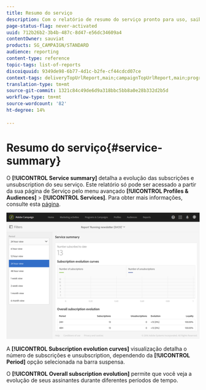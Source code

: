 ```yaml
---
title: Resumo do serviço
description: Com o relatório de resumo do serviço pronto para uso, saiba mais sobre a evolução das subscrições e unsubscription.
page-status-flag: never-activated
uuid: 712b26b2-3b4b-487c-8d47-e56dc34609a4
contentOwner: sauviat
products: SG_CAMPAIGN/STANDARD
audience: reporting
content-type: reference
topic-tags: list-of-reports
discoiquuid: 9349de98-6b77-4d1c-b2fe-cf44cdcd07ce
context-tags: deliveryTopUrlReport,main;campaignTopUrlReport,main;programTopUrlReport,main
translation-type: tm+mt
source-git-commit: 1321c84c49de6d9a318bbc5bb8a0e28b332d2b5d
workflow-type: tm+mt
source-wordcount: '82'
ht-degree: 14%

---
```



# Resumo do serviço{#service-summary}

O **[!UICONTROL Service summary]** detalha a evolução das subscrições e unsubscription do seu serviço.
Este relatório só pode ser acessado a partir da sua página de Serviço pelo menu avançado **[!UICONTROL Profiles & Audiences]** > **[!UICONTROL Services]**. Para obter mais informações, consulte esta [página](../../audiences/using/monitoring-subscriptions.md#service-reports).

![](assets/service-summary.png)

A **[!UICONTROL Subscription evolution curves]** visualização detalha o número de subscrições e unsubscription, dependendo da **[!UICONTROL Period]** opção selecionada na barra suspensa.

O **[!UICONTROL Overall subscription evolution]** permite que você veja a evolução de seus assinantes durante diferentes períodos de tempo.
